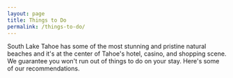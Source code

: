 ```yaml
---
layout: page
title: Things to Do
permalink: /things-to-do/
---
```

South Lake Tahoe has some of the most stunning and pristine natural beaches and it's at the center of Tahoe's hotel, casino, and shopping scene. We guarantee you won't run out of things to do on your stay. Here's some of our recommendations.